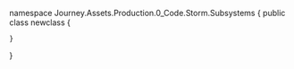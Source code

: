 namespace Journey.Assets.Production.0_Code.Storm.Subsystems
{
    public class newclass
    {
        
    }
}
